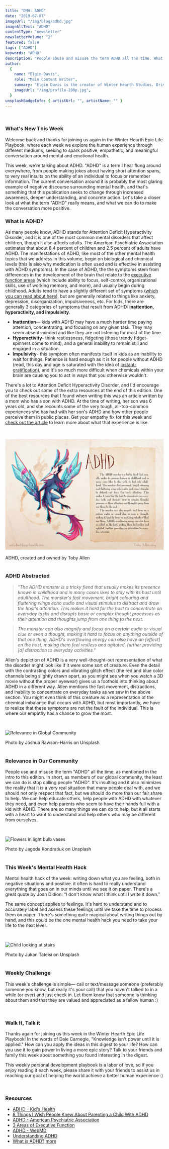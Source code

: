 ```yaml
---
title: "DMH: ADHD"
date: "2019-07-07"
imageUrl: "/img/blog/adhd.jpg"
imageAltText: "ADHD"
contentType: "newsletter"
newsletterVolume: "2"
featured: false
tags: ["ADHD"]
keywords: "ADHD"
description: "People abuse and misuse the term ADHD all the time. What is it, and what do you need to know about it?"
author:
  {
    name: "Elgin Davis",
    role: "Main Content Writer",
    summary: "Elgin Davis is the creator of Winter Hearth Studios. Driven by a passionate spirit and boundless curiosity, Davis' work seeks to explore the depths of humanity and what it might look like to live a hyper-meaningful existence here on earth.",
    imageUrl: "/img/profile-200p.jpg",
  }
unsplashBadgeInfo: { artistUrl: "", artistName: "" }
---
```


<br>

### What's New This Week

Welcome back and thanks for joining us again in the Winter Hearth Epic Life Playbook, where each week we explore the human experience through different mediums, seeking to spark positive, empathetic, and meaningful conversation around mental and emotional health.

This week, we're talking about ADHD. "ADHD" is a term I hear flung around everywhere, from people making jokes about having short attention spans, to very real insults on the ability of an individual to focus or remember information. The current conversation around it is probably the most glaring example of negative discourse surrounding mental health, and that's something that this publication seeks to change through increased awareness, deeper understanding, and concrete action. Let's take a closer look at what the term "ADHD" really means, and what we can do to make the conversation more positive.

### What is ADHD?

As many people know, ADHD stands for Attention Deficit Hyperactivity Disorder, and it is one of the most common mental disorders that affect children, though it also affects adults. The American Psychiatric Association estimates that about 8.4 percent of children and 2.5 percent of adults have ADHD. The manifestations of ADHD, like most of the other mental health topics that we address in this volume, begin on biological and chemical levels (this is also why medication is often used and is effective in assisting with ADHD symptoms). In the case of ADHD, the the symptoms stem from differences in the development of the brain that relate to the [executive function areas](https://www.understood.org/en/learning-attention-issues/child-learning-disabilities/executive-functioning-issues/3-areas-of-executive-function) (which include ability to focus, self-control, organizational skills, use of working memory, and more), and usually begin during childhood. Adults tend to have a slightly different set of symptoms ([which you can read about here](https://www.webmd.com/add-adhd/childhood-adhd/attention-deficit-hyperactivity-disorder-adhd#1)), but are generally related to things like anxiety, depression, disorganization, impulsiveness, etc. For kids, there are generally 3 categories of symptoms that result from ADHD: **inattention, hyperactivity, and impulsivity**.

- **Inattention**— kids with ADHD may have a much harder time paying attention, concentrating, and focusing on any given task. They may seem absent-minded and like they are not listening for most of the time.
- **Hyperactivity**- think restlessness, fidgeting (those trendy fidget-spinners come to mind), and a general inability to remain still and engaged in a situation.
- **Impulsivity**- this symptom often manifests itself in kids as an inability to wait for things. Patience is hard enough as it is for people without ADHD (read, this day and age is saturated with the idea of [instant-gratification](https://positivepsychology.com/instant-gratification/)), and it's so much more difficult when chemicals within your brain are causing you to act in ways that you otherwise wouldn't.

There's a lot to Attention Deficit Hyperactivity Disorder, and I'd encourage you to check out some of the extra resources at the end of this edition. One of the best resources that I found when writing this was an article written by a mom who has a son with ADHD. At the time of writing, her son was 6 years old, and she recounts some of the very tough, all-too-common experiences she has had with her son's ADHD and how other people perceive them in public places. Get your empathy fix for this week and [check out the article](https://www.understood.org/en/community-events/blogs/what-i-wish-id-known-sooner/2016/10/20/8-things-i-wish-people-knew-about-parenting-a-child-with-adhd) to learn more about what that experience is like.

<br />

![ADHD, created and owned by Toby Allen](/img/blog/adhd.jpg)

<div class="photo-credit"> 
    ADHD, created and owned by Toby Allen
</div>

<br />

### ADHD Abstracted

> _"The ADHD monster is a tricky fiend that usually makes its presence known in childhood and in many cases likes to stay with its host until adulthood. The monster's fast movement, bright colouring and fluttering wings echo audio and visual stimulus to distract and draw the host's attention. This makes it hard for the host to concentrate on everyday tasks and disrupts basic or complex thought processes as their attention and thoughts jump from one thing to the next._

> _The monster can also magnify and focus on a certain audio or visual clue or even a thought, making it hard to focus on anything outside of that one thing. ADHD's overflowing energy can also have an [effect] on the host, making them feel restless and agitated, further providing [a] distraction to everyday activities."_

Allen's depiction of ADHD is a very well-thought-out representation of what the disorder might look like if it were some sort of creature. Even the detail with the contrasting colors and vibrating glitch effect (the red and blue color channels being slightly drawn apart, as you might see when you watch a 3D movie without the proper eyewear) gives us a foothold into thinking about ADHD in a different way. Allen mentions the fast movement, distractions, and inability to concentrate on everyday tasks as we saw in the above section. You might even think of this creature as a representation of the chemical imbalance that occurs with ADHD, but most importantly, we have to realize that these symptoms are not the fault of the individual. This is where our empathy has a chance to grow the most.

<br />

![Relevance in Global Community](https://gallery.mailchimp.com/82935dc1a750f772912d12316/images/39d07f89-892f-4bd5-b120-0f8b55e6630c.jpg)

<div class="photo-credit"> 
    Photo by Joshua Rawson-Harris on Unsplash
</div>

<br />

### Relevance in Our Community

People use and misuse the term "ADHD" all the time, as mentioned in the intro to this edition. In short, as members of our global community, the least we can do is stop calling people "ADHD". It's insulting and it also minimizes the reality that it is a very real situation that many people deal with, and we should not only respect that fact, but we should do more than our fair share to help. We can help educate others, help people with ADHD with whatever they need, and even help parents who seem to have their hands full with a kid with ADHD. There are so many things we can do to help, but it all starts with a heart to want to understand and help others who may be different from ourselves.

<br />

![Flowers in light bulb vases](https://gallery.mailchimp.com/82935dc1a750f772912d12316/images/6811f08f-be0d-4024-a560-2682542e9943.jpg)

<div class="photo-credit"> 
    Photo by Jagoda Kondratiuk on Unsplash  
</div>
<br />

### This Week's Mental Health Hack

Mental health hack of the week: writing down what you are feeling, both in negative situations and positive. it often is hard to really understand everything that goes on in our minds until we see it on paper. There's a great quote by Joan Didion: “I don't know what I think until I write it down.”

The same concept applies to feelings. It's hard to understand and to accurately label and assess these feelings until we take the time to process them on paper. There's something quite magical about writing things out by hand, and this could be the one mental health hack you need to take your life to the next level.

<br />

![Child looking at stairs](https://gallery.mailchimp.com/82935dc1a750f772912d12316/images/f1cb78de-9b26-4bbf-80de-b64f00028e4c.jpg)

<div class="photo-credit"> 
    Photo by Jukan Tateisi on Unsplash
</div>

<br />

### Weekly Challenge

This week's challenge is simple— call or text/message someone (preferably someone you know, but really it's your call) that you haven't talked to in a while (or ever) and just check in. Let them know that someone is thinking about them and that they are valued and appreciated as a fellow human :)

<br>

### Walk It, Talk it

Thanks again for joining us this week in the Winter Hearth Epic Life Playbook! In the words of Dale Carnegie, "Knowledge isn't power until it is applied." How can you apply the ideas in this digest to your life? How can you use it to gain power in living a more epic story? Talk to your friends and family this week about something you found interesting in the digest.

This weekly personal development playbook is a labor of love, so if you enjoy reading it each week, please share it with your friends to assist us in reaching our goal of helping the world achieve a better human experience :)

<br>

### Resources

- [ADHD - Kid's Health](https://kidshealth.org/en/parents/adhd.html)
- [8 Things I Wish People Knew About Parenting a Child With ADHD](https://www.understood.org/en/community-events/blogs/what-i-wish-id-known-sooner/2016/10/20/8-things-i-wish-people-knew-about-parenting-a-child-with-adhd)
- [ADHD - American Psychiatric Association](https://www.psychiatry.org/patients-families/adhd/what-is-adhd)
- [3 Areas of Executive Function](https://www.understood.org/en/learning-attention-issues/child-learning-disabilities/executive-functioning-issues/3-areas-of-executive-function)
- [ADHD - WebMD](https://www.webmd.com/add-adhd/childhood-adhd/attention-deficit-hyperactivity-disorder-adhd#1)
- [Understanding ADHD](https://www.understood.org/en/learning-attention-issues/child-learning-disabilities/add-adhd/understanding-adhd)
- [What is ADHD?](https://www.aacap.org/aacap/families_and_youth/resource_centers/adhd_resource_center/adhd_a_guide_for_families/What_is_ADHD.aspx) [more](https://www.cdc.gov/ncbddd/adhd/facts.html)
